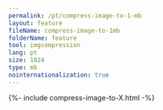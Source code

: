 ```yaml
---
permalink: /pt/compress-image-to-1-mb
layout: feature
fileName: compress-image-to-1mb
folderName: feature
tool: imgcompression
lang: pt
size: 1024
type: mb
nointernationalization: true
---
```

{%- include compress-image-to-X.html -%}
      